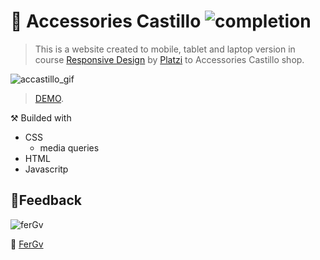 # 💎 Accessories Castillo ![completion](https://img.shields.io/badge/completion-100%25-blue)

>This is a website created to mobile, tablet and laptop version  in course [Responsive Design](https://platzi.com/clases/responsive-design/) by [Platzi](https://platzi.com/) to Accessories Castillo shop.

![accastillo_gif](/images/accastillo.gif)

>[DEMO](https://accastillo.netlify.app/ "ACCESORIES castillo").

⚒ Builded with

- CSS
  -  media queries
- HTML
- Javascritp

🔎Feedback
--
![ferGv](https://img.shields.io/badge/feedback-FerGv-green)

&#128583; [FerGv](https://github.com/FerGv "FerGv's github")
